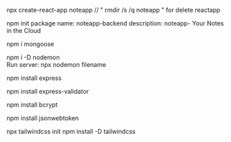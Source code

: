 <!-- install react -->
npx create-react-app noteapp        // " rmdir /s /q noteapp " for delete reactapp

<!-- creact backend -->
npm init
package name: noteapp-backend
description:  noteapp- Your Notes in the Cloud

<!-- install Mongoose. is an Object Data Modeling (ODM) library for MongoDB and Node.js -->
npm i mongoose

<!-- Nodemon is a utility for Node.js -->
npm i -D nodemon  
Run server: npx nodemon filename

<!-- Express is a minimalist, flexible web application framework for Node.js. -->
npm install express

<!-- express-validator for validate and sanitize data in your Express.js application -->
npm install express-validator

<!-- bcrypt.js is a library for hashing and securely storing passwords in Node.js applications. -->
npm install bcrypt

<!-- JWT is a compact, self-contained data format used for secure information exchange, typically for user authentication and authorization -->
npm install jsonwebtoken

<!-- install Tailwindcss for project css -->
npx tailwindcss init
npm install -D tailwindcss